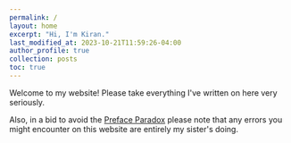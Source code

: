 ```yaml
---
permalink: /
layout: home
excerpt: "Hi, I'm Kiran."
last_modified_at: 2023-10-21T11:59:26-04:00
author_profile: true
collection: posts
toc: true
---
```


Welcome to my website! Please take everything I've written on here very seriously.

Also, in a bid to avoid the [Preface Paradox](https://en.wikipedia.org/wiki/Preface_paradox) please note that any errors you might encounter on this website are entirely my sister's doing. 